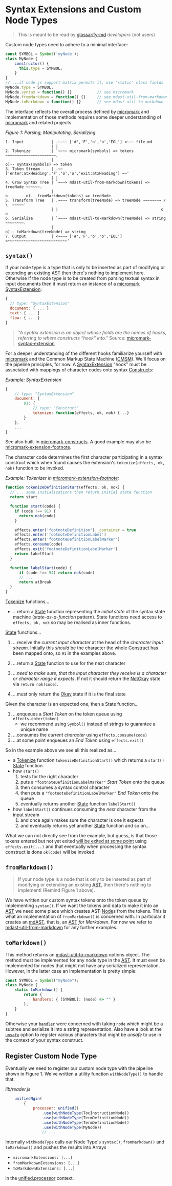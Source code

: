 # Syntax Extensions and Custom Node Types

> This is meant to be read by [glossarify-md] *developers* (not users)

Custom node types need to adhere to a minimal interface:

~~~js
const SYMBOL = Symbol('myNode');
class MyNode {
    constructor() {
      this.type = SYMBOL;
    }
}
// ...if node.js support matrix permits it, use 'static' class fields
MyNode.type = SYMBOL;
MyNode.syntax = function() {}           // see micromark
MyNode.fromMarkdown = function() {}     // see mdast-util-from-markdown
MyNode.toMarkdown = function() {}       // see mdast-util-to-markdown
~~~

The interface reflects the overall process defined by [micromark] and implementation of those methods requires some deeper understanding of [micromark] and related projects:

*Figure 1: Parsing, Manipulating, Serializing*
~~~
1. Input            | .~~~~ ['#','F','o','o','EOL'] <~~~ file.md
                    | |
2. Tokenize         | `~~~~ micromark(symbols) => tokens ~~~~~~~~~~~~~~~~~~~~~~.
                    |                                                          o)-- syntax(symbols) => token
3. Token Stream     | .~~ ['enter:atxHeading','F','o','o','exit:atxHeading'] ~~'
                    | |
4. Grow Syntax Tree | `~~~> mdast-util-from-markdown(tokens) => treeNode ~~~~~~.
                    |                                                 o        o)-- fromMarkdown(tokens) => treeNode
5. Transform Tree   | .~~~~ transform(treeNode) => treeNode ~~~~~~~~ / \  ~~~~~'
                    | |                                             o   o
6. Serialize        | `~~~~ mdast-util-to-markdown(treeNode) => string ~~~~~~~~.
                    |                                                          o)-- toMarkdown(treeNode) => string
7. Output           | <~~~~ ['#','F','o','o','EOL'] <~~~~~~~~~~~~~~~~~~~~~~~~~~'
~~~

## `syntax()`

If your node type is a type that is only to be inserted as part of modifying or extending an existing [AST] then there's nothing to implement here. Otherwise if the node type is to be created from parsing textual syntax in input documents then it must return an instance of a [micromark] [SyntaxExtension]:

~~~js
{
  // type: "SyntaxExtension"
  document: { ... }
  text: { ... }
  flow: { ... }
}
~~~

> *"A syntax extension is an object whose fields are the names of hooks,
> referring to where constructs “hook” into."* Source: [micromark-syntax-extension]

For a deeper understanding of the different hooks familiarize yourself with [micromark] and the Common Markup State Machine ([CMSM]). We'll focus on the pipeline principles, for now. A [SyntaxExtension] "hook" must be associated with mappings of character codes onto syntax [Construct]s:

*Example: SyntaxExtension*
~~~js
{
    // type: "SyntaxExtension"
    document: {
        91: {
            // type: "Construct"
            tokenize: function(effects, ok, nok) {...}
        }
    },
    ...
}
~~~

See also built-in [micromark-constructs]. A good example may also be [micromark-extension-footnote].

The character code determines the first character participating in a syntax construct which when found causes the extension's `tokenize(effects, ok, nok)` function to be invoked.

*Example: Tokenizer in [micromark-extension-footnote]:*
~~~js
function tokenizeDefinitionStart(effects, ok, nok) {
  // ... some initializations then return initial state function
  return start

  function start(code) {
    if (code !== 91) {
      return nok(code)
    }

    effects.enter('footnoteDefinition')._container = true
    effects.enter('footnoteDefinitionLabel')
    effects.enter('footnoteDefinitionLabelMarker')
    effects.consume(code)
    effects.exit('footnoteDefinitionLabelMarker')
    return labelStart
  }

  function labelStart(code) {
      if (code !== 94) return nok(code)
      // ...
      return atBreak
  }
}
~~~

[Tokenize] functions...

- ...return a [State] function representing the *initial state* of the syntax state machine (*state-as-a-function* pattern). State functions need access to `effects, ok, nok` so may be realised as inner functions.

[State] functions...

1. ...receive the *current input character* at the head of the *character input stream*. Initially this *should* be the character the whole [Construct] has been mapped onto, so `91` in the examples above.

1. ...return a [State] function to use for the next character

1. ...*need to make sure, that the input character they receive is a character or character range it expects*. If not it should return the [NotOkay] state via `return nok(code)`.

1. ...must only return the [Okay] state if it is the final state

Given the character is an expected one, then a State function...

1. ...enqueues a *Start Token* on the token queue using `effects.enter(token)`
   - we recommend using `Symbol()` instead of strings to guarantee a unique name
1. ...consumes the *current character* using `effects.consume(code)`
1. ...at some point enqueues an *End Token* using  `effects.exit()`

So in the example above we see all this realized as...

- a [Tokenize] function `tokenizeDefinitionStart()` which returns a `start()` [State] function
- how `start()`
  1. tests for the right character
  1. puts a `"footnoteDefinitionLabelMarker"` *Start Token* onto the queue
  1. then consumes a syntax control character
  1. then puts a `"footnoteDefinitionLabelMarker"` *End Token* onto the queue
  1. eventually returns another [State] function `labelStart()`
- how `labelStart()` continues consuming the *next* character from the input stream
  1. and once again makes sure the character is one it expects
  1. and eventually returns yet another [State] function and so on...

What we can not directly see from the example, but guess, is that those tokens entered but not yet exited [will be exited at some point][micromark-extension-footnote] using `effects.exit(...)` and that eventually when processing the syntax construct is done `ok(code)` will be invoked.

## `fromMarkdown()`

> If your node type is a node that is only to be inserted as part of modifying or extending an existing [AST], then there's nothing to implement! (Remind Figure 1 above).

We have written our custom syntax tokens onto the token queue by implementing `syntax()`. If we want the tokens and data to make it into an [AST] we need some place which creates AST-[Node]s from the tokens. This is what an implementation of `fromMarkdown()` is concerned with. In particular it creates an [mdAST], that is, an [AST] *for Markdown*. For now we refer to [mdast-util-from-markdown] for any further examples.


## `toMarkdown()`

This method returns an [mdast-util-to-markdown] options object. The method must be implemented for any node type in the [AST]. It must even be implemented for nodes that might not have any serialized representation. However, in the latter case an implementation is pretty simple:

~~~js
const SYMBOL = Symbol("myNode");
class MyNode {
    static toMarkdown() {
        return {
            handlers: { [SYMBOL]: (node) => "" }
        };
    }
}
~~~

Otherwise your [`handler`][mdast-util-to-markdown-handlers] were concerned with taking `node` which might be a subtree and serialize it into a string representation. Also have a look at the [`unsafe`][mdast-util-to-markdown-unsafe] option to register various characters that might be *unsafe* to use in the
context of your syntax construct.

## Register Custom Node Type

Eventually we need to register our custom node type with the pipeline shown in
Figure 1. We've written a utility function `withNodeType()` to handle that:

*lib/reader.js*
~~~js
    unifiedNgin(
        {
            processor: unified()
                .use(withNodeType(TocInstructionNode))
                .use(withNodeType(TermDefinitionNode))
                .use(withNodeType(TermDefinitionNode))
                .use(withNodeType(MyNode))
                // ...
~~~

Internally `withNodeType` calls our Node Type's `syntax()`, `fromMarkdown()` and
`toMarkdown()` and pushes the results into Arrays

- `micromarkExtensions: [...] `
- `fromMarkdownExtensions: [...]`
- `toMarkdownExtensions: [...]`

in the [unified.processor][unified] context.

[AST]: https://github.com/syntax-tree/unist "Abstract Syntax Tree"
[Node]: https://github.com/syntax-tree/unist#node
[mdAST]: https://github.com/syntax-tree/mdast
[CMSM]: https://github.com/micromark/common-markup-state-machine#6-parsing
[Construct]: https://github.com/micromark/micromark/blob/2.11.1/lib/shared-types.d.ts#L167
[Okay]: https://github.com/micromark/micromark/blob/2.11.1/lib/shared-types.d.ts#L142
[NotOkay]: https://github.com/micromark/micromark/blob/2.11.1/lib/shared-types.d.ts#L147
[State]: https://github.com/micromark/micromark/blob/2.11.1/lib/shared-types.d.ts#L137
[SyntaxExtension]: https://github.com/micromark/micromark/blob/2.11.1/lib/shared-types.d.ts#L210
[Tokenize]: https://github.com/micromark/micromark/blob/2.11.1/lib/shared-types.d.ts#L165
[micromark]: https://github.com/micromark/micromark
[micromark-constructs]: https://github.com/micromark/micromark/blob/main/lib/constructs.mjs
[micromark-syntax-extension]: https://github.com/micromark/micromark#syntaxextension
[micromark-extension-footnote]: https://github.com/micromark/micromark-extension-footnote/blob/0.3.2/index.js#L35
[mdast-util-from-markdown]: https://github.com/syntax-tree/mdast-util-from-markdown
[mdast-util-to-markdown]: https://github.com/syntax-tree/mdast-util-to-markdown
[mdast-util-to-markdown-handlers]: https://github.com/syntax-tree/mdast-util-to-markdown#optionshandlers
[mdast-util-to-markdown-unsafe]: https://github.com/syntax-tree/mdast-util-to-markdown#optionsunsafe
[unified]: https://github.com/unifiedjs/unified#processordatakey-value
[glossarify-md]: https://github.com/about-code/glossarify-md
